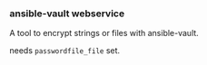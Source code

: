 ### ansible-vault webservice ###

A tool to encrypt strings or files with ansible-vault.

needs `passwordfile_file` set.
